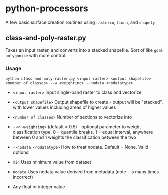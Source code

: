 # python-processors

A few basic surface creation routines using `rasterio`, `fiona`, and `shapely`

## class-and-poly-raster.py

Takes an input raster, and converts into a stacked shapefile. Sort of like `gdal polygonize` with more control.

### Usage

`python class-and-poly-raster.py <input raster> <output shapefile> <number of classes> --w <weighting> --nodata <nodatatype>`

* `<input raster>` Input single-band raster to class and vectorize

* `<output shapefile>` Output shapefile to create - output will be "stacked", with lower values including areas of higher values

* `<number of classes>` Number of sections to vectorize into

* `--w <weighting>` (default = 0.5) - optional parameter to weight classification type. 0 = quantile breaks, 1 = equal interval, anywhere between 0 and 1 weights the classification between the two

* `--nodata <nodatatype>` How to treat nodata. Default = None. Valid options:
 * `min` Uses minimum value from dataset
 * `nodata` Uses nodata value derived from metadata (note - is many times incorrect)
 * Any float or integer value

